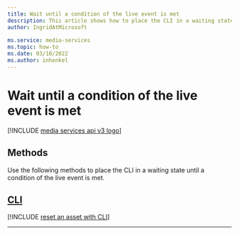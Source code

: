 ```yaml
---
title: Wait until a condition of the live event is met
description: This article shows how to place the CLI in a waiting state until a condition of the live event is met.
author: IngridAtMicrosoft
 
ms.service: media-services
ms.topic: how-to
ms.date: 03/10/2022
ms.author: inhenkel
---
```


# Wait until a condition of the live event is met

[!INCLUDE [media services api v3 logo](./includes/v3-hr.md)]

## Methods

Use the following methods to place the CLI in a waiting state until a condition of the live event is met.

## [CLI](#tab/cli/)

[!INCLUDE [reset an asset with CLI](./includes/task-wait-live-event-cli.md)]

---
